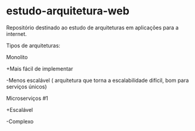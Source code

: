 # estudo-arquitetura-web
Repositório destinado ao estudo de arquiteturas em aplicações para a internet.

Tipos de arquiteturas:

Monolito

+Mais fácil de implementar

-Menos escalável ( arquitetura que torna a escalabilidade difícil, bom para serviços únicos)

Microserviços #1

+Escalável

-Complexo
